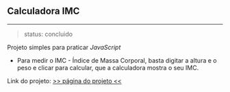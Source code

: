 ## Calculadora IMC
---
> status: concluido

Projeto simples para praticar _JavaScript_
 - Para medir o IMC - Índice de Massa Corporal, basta digitar a altura e o peso e clicar para calcular, que a calculadora mostra o seu IMC.

Link do projeto: [>> página do projeto << ]()